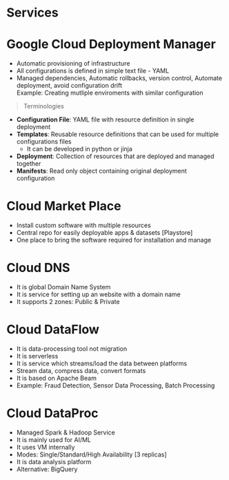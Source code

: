 # Services

# Google Cloud Deployment Manager
- Automatic provisioning of infrastructure
- All configurations is defined in simple text file - YAML
- Managed dependencies, Automatic rollbacks, version control, Automate deployment, avoid configuration drift<br>
Example: Creating mutliple enviroments with similar configuration

> Terminologies
- **Configuration File**: YAML file with resource definition in single deployment
- **Templates**: Reusable resource definitions that can be used for multiple configurations files
  - It can be developed in python or jinja 
- **Deployment**: Collection of resources that are deployed and managed together
- **Manifests**: Read only object containing original deployment configuration

# Cloud Market Place
- Install custom software with multiple resources
- Central repo for easily deployable apps & datasets [Playstore]
- One place to bring the software required for installation and manage

# Cloud DNS
- It is global Domain Name System
- It is service for setting up an website with a domain name
- It supports 2 zones: Public & Private

# Cloud DataFlow
- It is data-processing tool not migration
- It is serverless
- It is service which streams/load the data between platforms
- Stream data, compress data, convert formats
- It is based on Apache Beam
- Example: Fraud Detection, Sensor Data Processing, Batch Processing

# Cloud DataProc
- Managed Spark & Hadoop Service
- It is mainly used for AI/ML
- It uses VM internally
- Modes: Single/Standard/High Availability [3 replicas]
- It is data analysis platform
- Alternative: BigQuery
